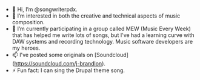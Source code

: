 - 👋 Hi, I’m @songwriterpdx.
- 👀 I’m interested in both the creative and technical aspects of music composition.
- 🌱 I’m currently participating in a group called MEW (Music Every Week) that has helped me write lots of songs, but I've had a learning curve with DAW systems and recording technology. Music software developers are my heroes.
- 📫 I've posted some originals on [Soundcloud] (https://soundcloud.com/j-brandlon).
- ⚡ Fun fact: I can sing the Drupal theme song.

<!---
songwriterpdx/songwriterpdx is a ✨ special ✨ repository because its `README.md` (this file) appears on your GitHub profile.
You can click the Preview link to take a look at your changes.
--->
